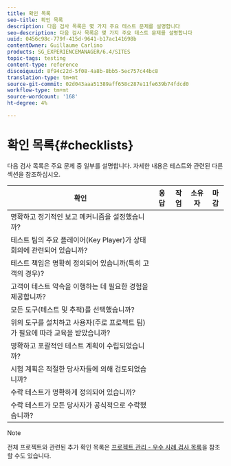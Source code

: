 ```yaml
---
title: 확인 목록
seo-title: 확인 목록
description: 다음 검사 목록은 몇 가지 주요 테스트 문제를 설명합니다
seo-description: 다음 검사 목록은 몇 가지 주요 테스트 문제를 설명합니다
uuid: 0456c98c-779f-415d-9641-b17ac141698b
contentOwner: Guillaume Carlino
products: SG_EXPERIENCEMANAGER/6.4/SITES
topic-tags: testing
content-type: reference
discoiquuid: 8f94c22d-5f08-4a8b-8bb5-5ec757c44bc8
translation-type: tm+mt
source-git-commit: 02d043aaa51389aff658c287e11fe639b74fdcd0
workflow-type: tm+mt
source-wordcount: '168'
ht-degree: 4%

---
```



# 확인 목록{#checklists}

다음 검사 목록은 주요 문제 중 일부를 설명합니다. 자세한 내용은 테스트와 관련된 다른 섹션을 참조하십시오.

| 확인 | 응답 | 작업 | 소유자 | 마감 |
|---|---|---|---|---|
| 명확하고 정기적인 보고 메커니즘을 설정했습니까? |  |  |  |  |
| 테스트 팀의 주요 플레이어(Key Player)가 상태 회의에 관련되어 있습니까? |  |  |  |  |
| 테스트 책임은 명확히 정의되어 있습니까(특히 고객의 경우)? |  |  |  |  |
| 고객이 테스트 약속을 이행하는 데 필요한 경험을 제공합니까? |  |  |  |  |
| 모든 도구(테스트 및 추적)를 선택했습니까? |  |  |  |  |
| 위의 도구를 설치하고 사용자(주로 프로젝트 팀)가 필요에 따라 교육을 받았습니까? |  |  |  |  |
| 명확하고 포괄적인 테스트 계획이 수립되었습니까? |  |  |  |  |
| 시험 계획은 적절한 당사자들에 의해 검토되었습니까? |  |  |  |  |
| 수락 테스트가 명확하게 정의되어 있습니까? |  |  |  |  |
| 수락 테스트가 모든 당사자가 공식적으로 수락했습니까? |  |  |  |  |

>[!NOTE]
>
>전체 프로젝트와 관련된 추가 확인 목록은 [프로젝트 관리 - 우수 사례 검사 목록](/help/managing/best-practices.md)을 참조할 수도 있습니다.

